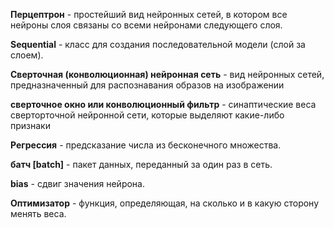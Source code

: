 **Перцептрон** - простейший вид нейронных сетей, в котором все нейроны слоя связаны со всеми нейронами следующего слоя.

**Sequential** - класс для создания последовательной модели (слой за слоем).

**Сверточная (конволюционная) нейронная сеть** - вид нейронных сетей, предназначенный для распознавания образов на изображении

**сверточное окно или конволюционный фильтр** - синаптические веса сверторточной 
нейронной сети, которые выделяют какие-либо признаки 

**Регрессия** - предсказание числа из бесконечного множества.

**батч [batch]** - пакет данных, переданный за один раз в сеть.

**bias** - сдвиг значения нейрона.

**Оптимизатор** - функция, определяющая, на сколько и в какую сторону менять веса.


